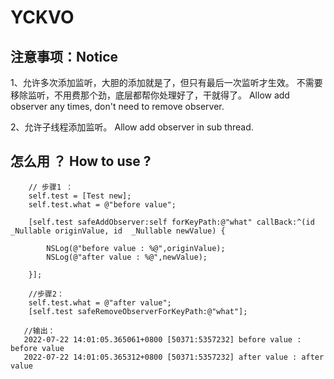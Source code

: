 # YCKVO

## 注意事项：Notice
  1、允许多次添加监听，大胆的添加就是了，但只有最后一次监听才生效。   不需要移除监听，不用费那个劲，底层都帮你处理好了，干就得了。 
  Allow add observer any times, don't need to remove observer.
 
  2、允许子线程添加监听。
  Allow add observer in sub thread.


## 怎么用 ？  How to use ?

```
    // 步骤1 ：
    self.test = [Test new];
    self.test.what = @"before value";
    
    [self.test safeAddObserver:self forKeyPath:@"what" callBack:^(id  _Nullable originValue, id  _Nullable newValue) {
            
        NSLog(@"before value : %@",originValue);
        NSLog(@"after value : %@",newValue);
        
    }];
```    

```
    //步骤2：
    self.test.what = @"after value";
    [self.test safeRemoveObserverForKeyPath:@"what"];
```
 
```
   //输出：
   2022-07-22 14:01:05.365061+0800 [50371:5357232] before value : before value
   2022-07-22 14:01:05.365312+0800 [50371:5357232] after value : after value
```
